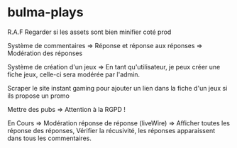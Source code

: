 # bulma-plays

R.A.F
Regarder si les assets sont bien minifier coté prod

Système de commentaires
    => Réponse et réponse aux réponses
    => Modération des réponses

Système de création d'un jeux
    => En tant qu'utilisateur, je peux créer une fiche jeux, celle-ci sera modérée par l'admin.
    
Scraper le site instant gaming pour ajouter un lien dans la fiche d'un jeux si ils propose un promo

Mettre des pubs
    => Attention à la RGPD !


En Cours
 => Modération réponse de réponse (liveWire)
 => Afficher toutes les réponse des réponses, Vérifier la récusivité, les réponses apparaissent dans tous les commentaires. 
